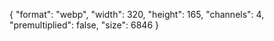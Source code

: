 {
  "format": "webp",
  "width": 320,
  "height": 165,
  "channels": 4,
  "premultiplied": false,
  "size": 6846
}